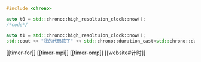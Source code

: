 ``` cpp
#include <chrono>

auto t0 = std::chrono::high_resoltuion_clock::now();
/*code*/

auto t1 = std::chrono::high_resoltuion_clock::now();
std::cout << "我的代码花了" << std::chrono::duration_cast<std::chrono::duration<double>>(t1 - t0).count() << "秒" << std::endl;
```

[[timer-for]]
[[timer-mpi]]
[[timer-omp]]
[[website#计时]]